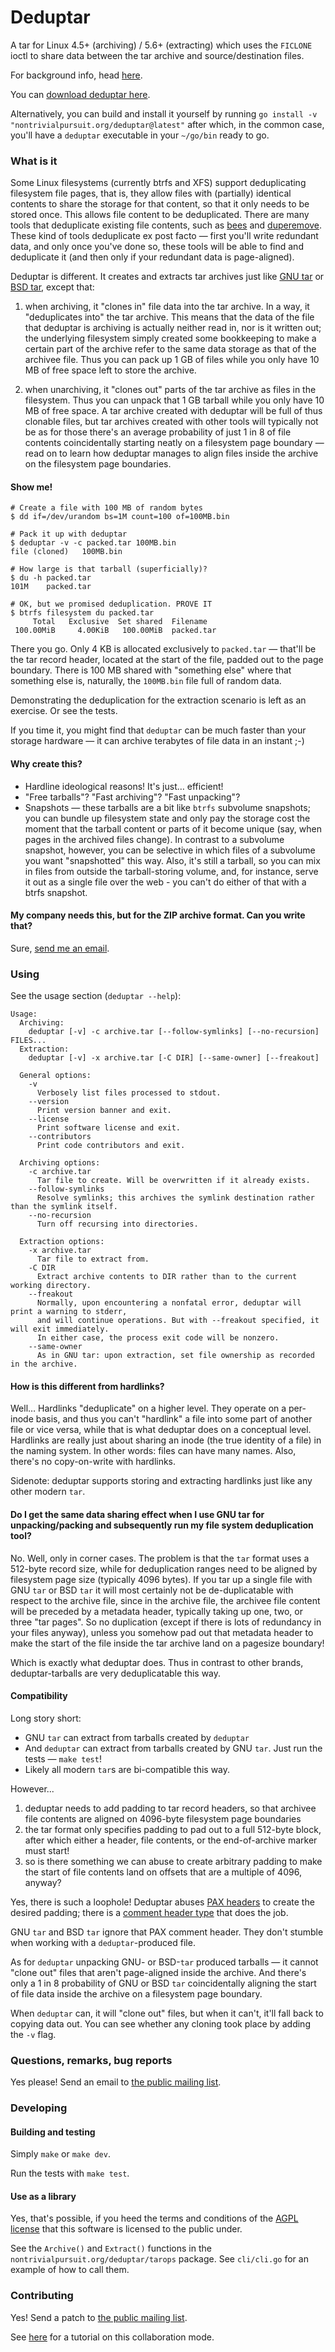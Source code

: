 
# Deduptar

A tar for Linux 4.5+ (archiving) / 5.6+ (extracting) which uses the `FICLONE` ioctl to share data between the tar archive and source/destination files.

For background info, head [here](https://curiosities.nontrivialpursuit.org/deduptar-the-tar-that-deduplicates.html).


You can [download deduptar here](https://nontrivialpursuit.org/deduptar_releases/deduptar).

Alternatively, you can build and install it yourself by running `go install -v "nontrivialpursuit.org/deduptar@latest"` after which, in the common case, you'll have a `deduptar` executable in your `~/go/bin` ready to go.

### What is it

Some Linux filesystems (currently btrfs and XFS) support deduplicating filesystem file pages, that is, they allow files with (partially) identical contents to share the storage for that content, so that it only needs to be stored once. This allows file content to be deduplicated. There are many tools that deduplicate existing file contents, such as [bees](https://github.com/Zygo/bees) and [duperemove](https://github.com/markfasheh/duperemove). These kind of tools deduplicate ex post facto — first you'll write redundant data, and only once you've done so, these tools will be able to find and deduplicate it (and then only if your redundant data is page-aligned).

Deduptar is different. It creates and extracts tar archives just like [GNU tar](https://www.gnu.org/software/tar/) or [BSD tar](https://www.libarchive.org/), except that:

1. when archiving, it "clones in" file data into the tar archive. In a way, it "deduplicates into" the tar archive. This means that the data of the file that deduptar is archiving is actually neither read in, nor is it written out; the underlying filesystem simply created some bookkeeping to make a certain part of the archive refer to the same data storage as that of the archivee file. Thus you can pack up 1 GB of files while you only have 10 MB of free space left to store the archive.

2. when unarchiving, it "clones out" parts of the tar archive as files in the filesystem. Thus you can unpack that 1 GB tarball while you only have 10 MB of free space. A tar archive created with deduptar will be full of thus clonable files, but tar archives created with other tools will typically not be as for those there's an average probability of just 1 in 8 of file contents coincidentally starting neatly on a filesystem page boundary — read on to learn how deduptar manages to align files inside the archive on the filesystem page boundaries.

#### Show me!

```
# Create a file with 100 MB of random bytes
$ dd if=/dev/urandom bs=1M count=100 of=100MB.bin

# Pack it up with deduptar
$ deduptar -v -c packed.tar 100MB.bin
file (cloned)   100MB.bin

# How large is that tarball (superficially)?
$ du -h packed.tar
101M    packed.tar

# OK, but we promised deduplication. PROVE IT
$ btrfs filesystem du packed.tar
     Total   Exclusive  Set shared  Filename
 100.00MiB     4.00KiB   100.00MiB  packed.tar
```

There you go. Only 4 KB is allocated exclusively to `packed.tar` — that'll be the tar record header, located at the start of the file, padded out to the page boundary. There is 100 MB shared with "something else" where that something else is, naturally, the `100MB.bin` file full of random data.

Demonstrating the deduplication for the extraction scenario is left as an exercise. Or see the tests.

If you time it, you might find that `deduptar` can be much faster than your storage hardware — it can archive terabytes of file data in an instant ;-)

#### Why create this?

- Hardline ideological reasons! It's just… efficient!
- "Free tarballs"? "Fast archiving"? "Fast unpacking"?
- Snapshots — these tarballs are a bit like `btrfs` subvolume snapshots; you can bundle up filesystem state and only pay the storage cost the moment that the tarball content or parts of it become unique (say, when pages in the archived files change). In contrast to a subvolume snapshot, however, you can be selective in which files of a subvolume you want "snapshotted" this way. Also, it's still a tarball, so you can mix in files from outside the tarball-storing volume, and, for instance, serve it out as a single file over the web - you can't do either of that with a btrfs snapshot.

#### My company needs this, but for the ZIP archive format. Can you write that?
Sure, [send me an email](mailto:wicher+dedupzip@nontrivialpursuit.org).

### Using

See the usage section (`deduptar --help`):

```
Usage:
  Archiving:
    deduptar [-v] -c archive.tar [--follow-symlinks] [--no-recursion] FILES...
  Extraction:
    deduptar [-v] -x archive.tar [-C DIR] [--same-owner] [--freakout]

  General options:
    -v
      Verbosely list files processed to stdout.
    --version
      Print version banner and exit.
    --license
      Print software license and exit.
    --contributors
      Print code contributors and exit.

  Archiving options:
    -c archive.tar
      Tar file to create. Will be overwritten if it already exists.
    --follow-symlinks
      Resolve symlinks; this archives the symlink destination rather than the symlink itself.
    --no-recursion
      Turn off recursing into directories.
      
  Extraction options:
    -x archive.tar
      Tar file to extract from.
    -C DIR
      Extract archive contents to DIR rather than to the current working directory.
    --freakout
      Normally, upon encountering a nonfatal error, deduptar will print a warning to stderr,
      and will continue operations. But with --freakout specified, it will exit immediately.
      In either case, the process exit code will be nonzero.
    --same-owner
      As in GNU tar: upon extraction, set file ownership as recorded in the archive.
```


#### How is this different from hardlinks?

Well… Hardlinks "deduplicate" on a higher level. They operate on a per-inode basis, and thus you can't "hardlink" a file into some part of another file or vice versa, while that is what deduptar does on a conceptual level.
Hardlinks are really just about sharing an inode (the true identity of a file) in the naming system. In other words: files can have many names.
Also, there's no copy-on-write with hardlinks.

Sidenote: deduptar supports storing and extracting hardlinks just like any other modern `tar`.

#### Do I get the same data sharing effect when I use GNU tar for unpacking/packing and subsequently run my file system deduplication tool?

No. Well, only in corner cases. The problem is that the `tar` format uses a 512-byte record size, while for deduplication ranges need to be aligned by filesystem page size (typically 4096 bytes). If you tar up a single file with GNU `tar` or BSD `tar` it will most certainly not be de-duplicatable with respect to the archive file, since in the archive file, the archivee file content will be preceded by a metadata header, typically taking up one, two, or three "tar pages". So no duplication (except if there is lots of redundancy in your files anyway), unless you somehow pad out that metadata header to make the start of the file inside the tar archive land on a pagesize boundary!

Which is exactly what deduptar does. Thus in contrast to other brands, deduptar-tarballs are very deduplicatable this way.

#### Compatibility

Long story short:

- GNU `tar` can extract from tarballs created by `deduptar`
- And `deduptar` can extract from tarballs created by GNU `tar`. Just run the tests — `make test`!
- Likely all modern `tar`s are bi-compatible this way.

However...

1. deduptar needs to add padding to tar record headers, so that archivee file contents are aligned on 4096-byte filesystem page boundaries
2. the tar format only specifies padding to pad out to a full 512-byte block, after which either a header, file contents, or the end-of-archive marker must start!
3. so is there something we can abuse to create arbitrary padding to make the start of file contents land on offsets that are a multiple of 4096, anyway?

Yes, there is such a loophole! Deduptar abuses [PAX headers](https://web.archive.org/web/20230706143859/https://www.ibm.com/docs/en/zos/2.3.0?topic=SSLTBW_2.3.0/com.ibm.zos.v2r3.bpxa500/paxex.html) to create the desired padding; there is a [comment header type](https://web.archive.org/web/20230707165644/https%3A%2F%2Fwww.mkssoftware.com%2Fdocs%2Fman4%2Fpax.4.asp) that does the job.

GNU `tar` and BSD `tar` ignore that PAX comment header. They don't stumble when working with a `deduptar`-produced file.

As for `deduptar` unpacking GNU- or BSD-`tar` produced tarballs — it cannot "clone out" files that aren't page-aligned inside the archive. And there's only a 1 in 8 probability of GNU or BSD `tar` coincidentally aligning the start of file data inside the archive on a filesystem page boundary. 

When `deduptar` can, it will "clone out" files, but when it can't, it'll fall back to copying data out. You can see whether any cloning took place by adding the `-v` flag.

### Questions, remarks, bug reports

Yes please! Send an email to [the public mailing list](mailto:~nullenenenen/deduptar-discuss@lists.sr.ht).

### Developing

#### Building and testing

Simply `make` or `make dev`.

Run the tests with `make test`.

#### Use as a library

Yes, that's possible, if you heed the terms and conditions of the [AGPL license](https://www.gnu.org/licenses/agpl-3.0.html) that this software is licensed to the public under.

See the `Archive()` and `Extract()` functions in the `nontrivialpursuit.org/deduptar/tarops` package. See `cli/cli.go` for an example of how to call them.

### Contributing

Yes! Send a patch to [the public mailing list](mailto:~nullenenenen/deduptar-discuss@lists.sr.ht).

See [here](https://man.sr.ht/tutorials/#contributing-to-srht-projects) for a tutorial on this collaboration mode.